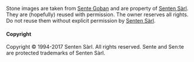 Stone images are taken from [Sente Goban] and are property of [Senten Sàrl]. They are (hopefully) reused with permission. The owner reserves all rights. Do not reuse them without explicit permission by [Senten Sàrl].

#### Copyright

Copyright © 1994-2017 Senten Sàrl. All rights reserved. Sente and Sen:te are protected trademarks of Senten Sàrl.


[qgo]: http://qgo.sourceforge.net/
[Senten Sàrl]: http://www.sente.ch/?lang=en
[Sente Goban]: http://www.gobanapp.com/
